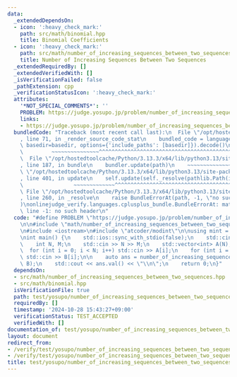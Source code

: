 ```yaml
---
data:
  _extendedDependsOn:
  - icon: ':heavy_check_mark:'
    path: src/math/binomial.hpp
    title: Binomial Coefficients
  - icon: ':heavy_check_mark:'
    path: src/math/number_of_increasing_sequences_between_two_sequences.hpp
    title: Number of Increasing Sequences Between Two Sequences
  _extendedRequiredBy: []
  _extendedVerifiedWith: []
  _isVerificationFailed: false
  _pathExtension: cpp
  _verificationStatusIcon: ':heavy_check_mark:'
  attributes:
    '*NOT_SPECIAL_COMMENTS*': ''
    PROBLEM: https://judge.yosupo.jp/problem/number_of_increasing_sequences_between_two_sequences
    links:
    - https://judge.yosupo.jp/problem/number_of_increasing_sequences_between_two_sequences
  bundledCode: "Traceback (most recent call last):\n  File \"/opt/hostedtoolcache/Python/3.13.3/x64/lib/python3.13/site-packages/onlinejudge_verify/documentation/build.py\"\
    , line 71, in _render_source_code_stat\n    bundled_code = language.bundle(stat.path,\
    \ basedir=basedir, options={'include_paths': [basedir]}).decode()\n          \
    \         ~~~~~~~~~~~~~~~^^^^^^^^^^^^^^^^^^^^^^^^^^^^^^^^^^^^^^^^^^^^^^^^^^^^^^^^^^^^^^^^^^\n\
    \  File \"/opt/hostedtoolcache/Python/3.13.3/x64/lib/python3.13/site-packages/onlinejudge_verify/languages/cplusplus.py\"\
    , line 187, in bundle\n    bundler.update(path)\n    ~~~~~~~~~~~~~~^^^^^^\n  File\
    \ \"/opt/hostedtoolcache/Python/3.13.3/x64/lib/python3.13/site-packages/onlinejudge_verify/languages/cplusplus_bundle.py\"\
    , line 401, in update\n    self.update(self._resolve(pathlib.Path(included), included_from=path))\n\
    \                ~~~~~~~~~~~~~^^^^^^^^^^^^^^^^^^^^^^^^^^^^^^^^^^^^^^^^^^^^\n \
    \ File \"/opt/hostedtoolcache/Python/3.13.3/x64/lib/python3.13/site-packages/onlinejudge_verify/languages/cplusplus_bundle.py\"\
    , line 260, in _resolve\n    raise BundleErrorAt(path, -1, \"no such header\"\
    )\nonlinejudge_verify.languages.cplusplus_bundle.BundleErrorAt: math/number_of_increasing_sequences_between_two_sequences.hpp:\
    \ line -1: no such header\n"
  code: "#define PROBLEM \"https://judge.yosupo.jp/problem/number_of_increasing_sequences_between_two_sequences\"\
    \n\n#include \"math/number_of_increasing_sequences_between_two_sequences.hpp\"\
    \n#include <iostream>\n#include \"atcoder/modint\"\n\nusing mint = atcoder::modint998244353;\n\
    \nint main() {\n    std::ios::sync_with_stdio(false);\n    std::cin.tie(nullptr);\n\
    \    int N, M;\n    std::cin >> N >> M;\n    std::vector<int> A(N), B(N);\n  \
    \  for (int i = 0; i < N; i++) std::cin >> A[i];\n    for (int i = 0; i < N; i++)\
    \ std::cin >> B[i];\n\n    auto ans = number_of_increasing_sequences_between_two_sequences<mint>(A,\
    \ B);\n    std::cout << ans.val() << \"\\n\";\n    return 0;\n}"
  dependsOn:
  - src/math/number_of_increasing_sequences_between_two_sequences.hpp
  - src/math/binomial.hpp
  isVerificationFile: true
  path: test/yosupo/number_of_increasing_sequences_between_two_sequences.test.cpp
  requiredBy: []
  timestamp: '2024-10-28 15:43:27+09:00'
  verificationStatus: TEST_ACCEPTED
  verifiedWith: []
documentation_of: test/yosupo/number_of_increasing_sequences_between_two_sequences.test.cpp
layout: document
redirect_from:
- /verify/test/yosupo/number_of_increasing_sequences_between_two_sequences.test.cpp
- /verify/test/yosupo/number_of_increasing_sequences_between_two_sequences.test.cpp.html
title: test/yosupo/number_of_increasing_sequences_between_two_sequences.test.cpp
---
```

